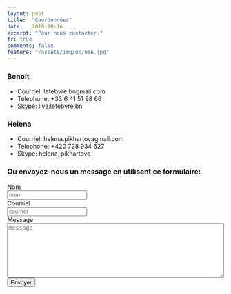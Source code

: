 ```yaml
---
layout: post
title:  "Coordonnées"
date:   2018-10-16
excerpt: "Pour nous contacter."
fr: true
comments: false
feature: "/assets/img/us/us6.jpg"
---
```


### Benoit
* Courriel: lefebvre.bn<at>gmail.com
* Téléphone: +33 6 41 51 98 66
* Skype: live:lefebvre.bn


### Helena
* Courriel: helena.pikhartova<at>gmail.com
* Téléphone: +420 728 934 627
* Skype: helena_pikhartova


### Ou envoyez-nous un message en utilisant ce formulaire:

<form action="http://getsimpleform.com/messages?form_api_token=e184e367746131b0bf2461bad87f8cd4" method="post">
  <label for='name'>Nom</label>
  <br />
  <input type='text' id='name' name='name' placeholder='nom' />
  <br />
  <label for='email'>Courriel</label>
  <br />
  <input type='text' id='email' name='email' placeholder='courriel' />
  <br />
  <label for='email'>Message</label>
  <br />
  <textarea id='message' name='message' placeholder='message' rows='8' cols='60'></textarea>
  <br />
  <input type='submit' value='Envoyer' />
</form>



